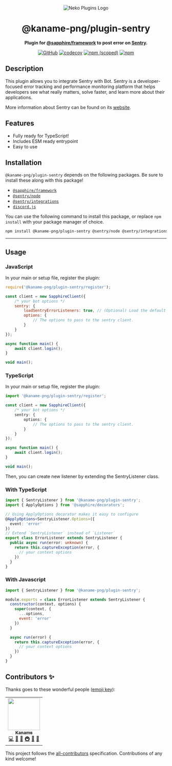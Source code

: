 <div align="center">

![Neko Plugins Logo](https://raw.githubusercontent.com/kaname-png/neko-plugins/main/assets/logo.png)

# @kaname-png/plugin-sentry

**Plugin for <a href="https://github.com/sapphiredev/framework">@sapphire/framework</a> to post error
on <a href="https://sentry.io/">Sentry</a>.**

[![GitHub](https://img.shields.io/github/license/kaname-png/neko-plugins)](https://github.com/kaname-png/neko-plugins/blob/main/LICENSE.md)
[![codecov](https://codecov.io/gh/kaname-png/neko-plugins/branch/main/graph/badge.svg?token=7B0AVB4YG6)](https://codecov.io/gh/kaname-png/neko-plugins)
[![npm (scoped)](https://img.shields.io/npm/v/@kaname-png/plugin-sentry?color=crimson&logo=npm)](https://www.npmjs.com/package/@kaname-png/plugin-sentry)
[![npm](https://img.shields.io/npm/dt/@kaname-png/plugin-sentry?color=crimson&logo=npm)](https://www.npmjs.com/package/@kaname-png/plugin-sentry)

</div>

## Description

This plugin allows you to integrate Sentry with Bot. Sentry is a developer-focused error tracking and performance
monitoring platform that helps developers see what really matters, solve faster, and learn more about their
applications.

More information about Sentry can be found on its [website](https://sentry.io).

## Features

- Fully ready for TypeScript!
- Includes ESM ready entrypoint
- Easy to use

## Installation

`@kaname-png/plugin-sentry` depends on the following packages. Be sure to install these along with this package!

- [`@sapphire/framework`](https://www.npmjs.com/package/@sapphire/framework)
- [`@sentry/node`](https://www.npmjs.com/package/@sentry/node)
- [`@sentry/integrations`](https://www.npmjs.com/package/@sentry/integrations)
- [`discord.js`](https://www.npmjs.com/package/discord.js)

You can use the following command to install this package, or replace `npm install` with your package manager of choice.

```sh
npm install @kaname-png/plugin-sentry @sentry/node @sentry/integrations @sapphire/framework discord.js
```

---

## Usage

### JavaScript

In your main or setup file, register the plugin:

```javascript
require('@kaname-png/plugin-sentry/register');

const client = new SapphireClient({
	/* your bot options */
	sentry: {
		loadSentryErrorListeners: true, // (Optional) Load the default events .
		options: {
			// The options to pass to the sentry client.
		}
	}
});

async function main() {
	await client.login();
}

void main();
```

### TypeScript

In your main or setup file, register the plugin:

```typescript
import '@kaname-png/plugin-sentry/register';

const client = new SapphireClient({
	/* your bot options */
	sentry: {
		options: {
			// The options to pass to the sentry client.
		}
	}
});

async function main() {
	await client.login();
}

void main();
```

Then, you can create new listener by extending the SentryListener class.

### With TypeScript

```typescript
import { SentryListener } from '@kaname-png/plugin-sentry';
import { ApplyOptions } from '@sapphire/decorators';

// Using ApplyOptions decorator makes it easy to configure
@ApplyOptions<SentryListener.Options>({
  event: 'error'
})
// Extend `SentryListener` instead of `Listener`
export class ErrorListener extends SentryListener {
  public async run(error: unknown) {
    return this.captureException(error, {
      // your context options
    })
  }
}
```

### With Javascript

```javascript
import { SentryListener } from '@kaname-png/plugin-sentry';

module.exports = class ErrorListener extends SentryListener {
  constructor(context, options) {
    super(context, {
      ...options,
      event: 'error'
    })
  }

  async run(error) {
    return this.captureException(error, {
      // your context options
    })
  }
}
```

## Contributors ✨

Thanks goes to these wonderful people ([emoji key](https://allcontributors.org/docs/en/emoji-key)):

<!-- ALL-CONTRIBUTORS-LIST:START - Do not remove or modify this section -->
<!-- prettier-ignore-start -->
<!-- markdownlint-disable -->
<table>
  <tr>
    <td align="center"><a href="https://kaname.netlify.app"><img src="https://avatars.githubusercontent.com/u/56084970?v=4?s=100" width="100px;" alt=""/><br /><sub><b>Kaname</b></sub></a><br /><a href="https://github.com/kaname-png/neko-plugins/commits?author=kaname-png" title="Code">💻</a> <a href="https://github.com/kaname-png/neko-plugins/issues?q=author%3Akaname-png" title="Bug reports">🐛</a> <a href="https://github.com/kaname-png/neko-plugins/commits?author=kaname-png" title="Documentation">📖</a> <a href="#infra-kaname-png" title="Infrastructure (Hosting, Build-Tools, etc)">🚇</a> <a href="#maintenance-kaname-png" title="Maintenance">🚧</a> <a href="https://github.com/kaname-png/neko-plugins/pulls?q=is%3Apr+reviewed-by%3Akaname-png" title="Reviewed Pull Requests">👀</a></td>
  </tr>
</table>

<!-- markdownlint-restore -->
<!-- prettier-ignore-end -->

<!-- ALL-CONTRIBUTORS-LIST:END -->

This project follows the [all-contributors](https://github.com/all-contributors/all-contributors) specification.
Contributions of any kind welcome!
